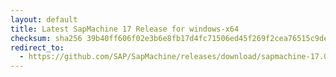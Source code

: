 ```yaml
---
layout: default
title: Latest SapMachine 17 Release for windows-x64
checksum: sha256 39b40ff606f02e3b6e8fb17d4fc71506ed45f269f2cea76515c9dedafd47fb50
redirect_to:
  - https://github.com/SAP/SapMachine/releases/download/sapmachine-17.0.9/sapmachine-jre-17.0.9_windows-x64_bin.zip
---
```

